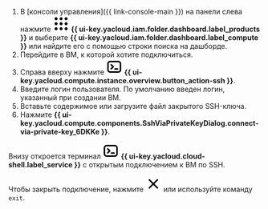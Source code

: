 1. В [консоли управления]({{ link-console-main }}) на панели слева нажмите ![image](../../_assets/console-icons/dots-9.svg) **{{ ui-key.yacloud.iam.folder.dashboard.label_products }}** и выберите **{{ ui-key.yacloud.iam.folder.dashboard.label_compute }}** или найдите его с помощью строки поиска на дашборде.
1. Перейдите в ВМ, к которой хотите подключиться.
1. Справа вверху нажмите ![image](../../_assets/console-icons/terminal.svg) **{{ ui-key.yacloud.compute.instance.overview.button_action-ssh }}**.
1. Введите логин пользователя. По умолчанию введен логин, указанный при создании ВМ.
1. Вставьте содержимое или загрузите файл закрытого SSH-ключа.
1. Нажмите **{{ ui-key.yacloud.compute.components.SshViaPrivateKeyDialog.connect-via-private-key_6DKKe }}**.

Внизу откроется терминал ![image](../../_assets/console-icons/terminal.svg) **{{ ui-key.yacloud.cloud-shell.label_service }}** с открытым подключением к ВМ по SSH.

Чтобы закрыть подключение, нажмите ![image](../../_assets/console-icons/xmark.svg) или используйте команду `exit`.